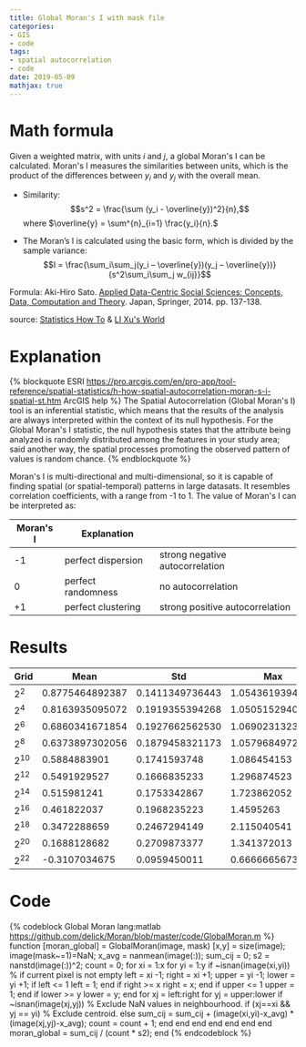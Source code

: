 ```yaml
---
title: Global Moran's I with mask file
categories:
- GIS
- code
tags:
- spatial autocorrelation
- code
date: 2019-05-09
mathjax: true
---
```

# Math formula
Given a weighted matrix, with units $i$ and $j$, a global Moran's I can be calculated. Moran's I measures the similarities between units, which is the product of the differences between $y_i$ and $y_j$ with the overall mean.

- Similarity:
$$s^2 = \frac{\sum (y_i - \overline{y})^2}{n},$$
where $\overline{y} = \sum^{n}_{i=1} \frac{y_i}{n}.$

- The Moran’s I is calculated using the basic form, which is divided by the sample variance:
$$I = \frac{\sum_i\sum_j(y_i – \overline{y})(y_j – \overline{y})}{s^2\sum_i\sum_j w_{ij}}$$

Formula: Aki-Hiro Sato. [Applied Data-Centric Social Sciences: Concepts, Data, Computation and Theory](https://drive.google.com/file/d/0B71AiLdQdpC9NXkyYnMxV25lSzQ/view?usp=sharing). Japan, Springer, 2014. pp. 137-138.

source: [Statistics How To](https://www.statisticshowto.datasciencecentral.com/morans-i/) & [LI Xu's World](https://lixuworld.blogspot.com/2016/03/matlab-global-morans-i.html)

# Explanation
{% blockquote ESRI https://pro.arcgis.com/en/pro-app/tool-reference/spatial-statistics/h-how-spatial-autocorrelation-moran-s-i-spatial-st.htm ArcGIS help %}
The Spatial Autocorrelation (Global Moran's I) tool is an inferential statistic, which means that the results of the analysis are always interpreted within the context of its null hypothesis. For the Global Moran's I statistic, the null hypothesis states that the attribute being analyzed is randomly distributed among the features in your study area; said another way, the spatial processes promoting the observed pattern of values is random chance.
{% endblockquote %}

Moran's I is multi-directional and multi-dimensional, so it is capable of finding spatial (or spatial-temporal) patterns in large datasats. It resembles correlation coefficients, with a range from -1 to 1. The value of Moran's I can be interpreted as:

| Moran's I 	| Explanation        	|                                 	|
|-----------	|--------------------	|---------------------------------	|
| -1        	| perfect dispersion 	| strong negative autocorrelation 	|
| 0         	| perfect randomness 	| no autocorrelation              	|
| +1        	| perfect clustering 	| strong positive autocorrelation 	|

# Results

| Grid 	| Mean            	| Std             	| Max             	| min             	|
|------	|-----------------	|-----------------	|-----------------	|-----------------	|
| $2^2$  	| 0.8775464892387 	| 0.1411349736443 	| 1.0543619394302 	| 0.7437012791634 	|
| $2^4$  	| 0.8163935095072 	| 0.1919355394268 	| 1.0505152940750 	| 0.5168324708939 	|
| $2^6$  	| 0.6860341671854 	| 0.1927662562530 	| 1.0690231323242 	| 0.4576362967491 	|
| $2^8$  	| 0.6373897302056 	| 0.1879458321173 	| 1.0579684972763 	| 0.3981954157352 	|
| $2^{10}$ 	| 0.5884883901    	| 0.1741593748    	| 1.086454153     	| 0.07224321365   	|
| $2^{12}$ 	| 0.5491929527    	| 0.1666835233    	| 1.296874523     	| -0.3333334029   	|
| $2^{14}$ 	| 0.515981241     	| 0.1753342867    	| 1.723862052     	| -1.787027955    	|
| $2^{16}$ 	| 0.461822037     	| 0.1968235223    	| 1.4595263       	| -1.475658655    	|
| $2^{18}$ 	| 0.3472288659    	| 0.2467294149    	| 2.115040541     	| -1.915917993    	|
| $2^{20}$ 	| 0.1688128682    	| 0.2709873377    	| 1.341372013     	| -1.865889907    	|
| $2^{22}$ 	| -0.3107034675   	| 0.0959450011    	| 0.6666665673    	| -0.5000001192   	|

# Code
{% codeblock Global Moran lang:matlab https://github.com/delick/Moran/blob/master/code/GlobalMoran.m %}
function [moran_global] = GlobalMoran(image, mask)
    [x,y] = size(image);
    image(mask~=1)=NaN;
    x_avg = nanmean(image(:));
    sum_cij = 0;
    s2 = nanstd(image(:))^2;
    count = 0;
    for xi = 1:x
        for yi = 1:y
            if ~isnan(image(xi,yi)) % if current pixel is not empty
                left = xi -1;
                right = xi +1;
                upper = yi -1;
                lower = yi +1;
                if left <= 1
                    left = 1;
                end
                if right >= x
                    right = x;
                end
                if upper <= 1
                    upper = 1;
                end
                if lower >= y
                    lower = y;
                end
                for xj = left:right
                    for yj = upper:lower
                        if ~isnan(image(xj,yj)) % Exclude NaN values in neighbourhood.
                            if (xj==xi && yj == yi) % Exclude centroid.
                            else
                                sum_cij = sum_cij + (image(xi,yi)-x_avg) * (image(xj,yj)-x_avg);
                                count = count + 1;
                            end
                        end
                    end
                end
            end
        end
    end
    moran_global = sum_cij / (count * s2);
end
{% endcodeblock %}
